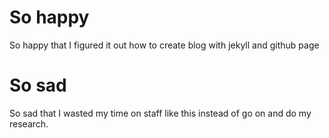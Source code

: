 # So happy

So happy that I figured it out how to create blog with jekyll and github page

# So sad

So sad that I wasted my time on staff like this instead of go on and do my research.
